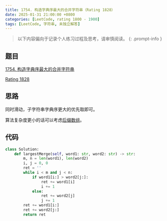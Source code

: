 ```yaml
---
title: 1754. 构造字典序最大的合并字符串（Rating 1828）
date: 2025-01-31 21:00:00 +0800
categories: [LeetCode, rating 1800 - 1900]
tags: [LeetCode, 字符串, 未独立解答]
---
```


> 以下内容偏向于记录个人练习过程及思考，请审慎阅读。
{: .prompt-info }

## 题目

[1754. 构造字典序最大的合并字符串](https://leetcode.cn/problems/largest-merge-of-two-strings)

[Rating 1828](https://zerotrac.github.io/leetcode_problem_rating/#/)

## 思路

同时滑动，子字符串字典序更大的优先取即可。

算法复杂度更小的话可以考虑[后缀数组](https://oi-wiki.org/string/sa/)。

## 代码

```python
class Solution:
    def largestMerge(self, word1: str, word2: str) -> str:
        m, n = len(word1), len(word2)
        i, j = 0, 0
        ret = ''
        while i < m and j < n:
            if word1[i:] > word2[j:]:
                ret += word1[i]
                i += 1
            else:
                ret += word2[j]
                j += 1
        ret += word1[i:]
        ret += word2[j:]
        return ret
```